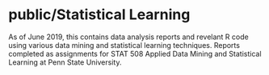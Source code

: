 # public/Statistical Learning
As of June 2019, this contains data analysis reports and revelant R code using various data mining and statistical learning techniques. Reports completed as assignments for STAT 508 Applied Data Mining and Statistical Learning at Penn State University.
